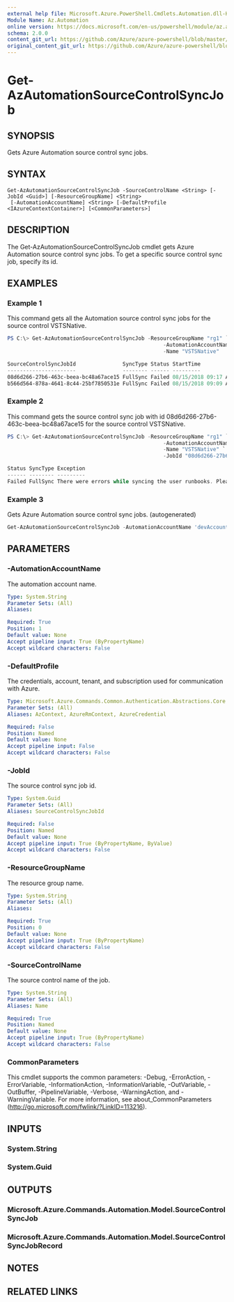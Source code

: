 ```yaml
---
external help file: Microsoft.Azure.PowerShell.Cmdlets.Automation.dll-Help.xml
Module Name: Az.Automation
online version: https://docs.microsoft.com/en-us/powershell/module/az.automation/get-azautomationsourcecontrolsyncjob
schema: 2.0.0
content_git_url: https://github.com/Azure/azure-powershell/blob/master/src/Automation/Automation/help/Get-AzAutomationSourceControlSyncJob.md
original_content_git_url: https://github.com/Azure/azure-powershell/blob/master/src/Automation/Automation/help/Get-AzAutomationSourceControlSyncJob.md
---
```


# Get-AzAutomationSourceControlSyncJob

## SYNOPSIS
Gets Azure Automation source control sync jobs.

## SYNTAX

```
Get-AzAutomationSourceControlSyncJob -SourceControlName <String> [-JobId <Guid>] [-ResourceGroupName] <String>
 [-AutomationAccountName] <String> [-DefaultProfile <IAzureContextContainer>] [<CommonParameters>]
```

## DESCRIPTION
The Get-AzAutomationSourceControlSyncJob cmdlet gets Azure Automation source control sync jobs. To get a specific source control sync job, specify its id.

## EXAMPLES

### Example 1
This command gets all the Automation source control sync jobs for the source control VSTSNative.


```powershell
PS C:\> Get-AzAutomationSourceControlSyncJob -ResourceGroupName "rg1" `
                                                  -AutomationAccountName "devAccount" `
                                                  -Name "VSTSNative"

SourceControlSyncJobId               SyncType Status StartTime           EndTime
----------------------               -------- ------ ---------           -------
08d6d266-27b6-463c-beea-bc48a67ace15 FullSync Failed 08/15/2018 09:17 AM 08/15/2018 09:18 AM
b566d564-878a-4641-8c44-25bf7850531e FullSync Failed 08/15/2018 09:09 AM 08/15/2018 09:10 AM
```

### Example 2
This command gets the source control sync job with id 08d6d266-27b6-463c-beea-bc48a67ace15 
for the source control VSTSNative. 


```powershell
PS C:\> Get-AzAutomationSourceControlSyncJob -ResourceGroupName "rg1" `
                                                  -AutomationAccountName "devAccount" `
                                                  -Name "VSTSNative" `
                                                  -JobId "08d6d266-27b6-463c-beea-bc48a67ace15"

Status SyncType Exception
------ -------- ---------
Failed FullSync There were errors while syncing the user runbooks. Please see error streams for more information. (T...
```

### Example 3

Gets Azure Automation source control sync jobs. (autogenerated)

<!-- Aladdin Generated Example -->
```powershell
Get-AzAutomationSourceControlSyncJob -AutomationAccountName 'devAccount' -JobId 00000000-0000-0000-0000-00000000000000000 -ResourceGroupName 'rg1' -SourceControlName 'VSTSNative'
```

## PARAMETERS

### -AutomationAccountName
The automation account name.

```yaml
Type: System.String
Parameter Sets: (All)
Aliases:

Required: True
Position: 1
Default value: None
Accept pipeline input: True (ByPropertyName)
Accept wildcard characters: False
```

### -DefaultProfile
The credentials, account, tenant, and subscription used for communication with Azure.

```yaml
Type: Microsoft.Azure.Commands.Common.Authentication.Abstractions.Core.IAzureContextContainer
Parameter Sets: (All)
Aliases: AzContext, AzureRmContext, AzureCredential

Required: False
Position: Named
Default value: None
Accept pipeline input: False
Accept wildcard characters: False
```

### -JobId
The source control sync job id.

```yaml
Type: System.Guid
Parameter Sets: (All)
Aliases: SourceControlSyncJobId

Required: False
Position: Named
Default value: None
Accept pipeline input: True (ByPropertyName, ByValue)
Accept wildcard characters: False
```

### -ResourceGroupName
The resource group name.

```yaml
Type: System.String
Parameter Sets: (All)
Aliases:

Required: True
Position: 0
Default value: None
Accept pipeline input: True (ByPropertyName)
Accept wildcard characters: False
```

### -SourceControlName
The source control name of the job.

```yaml
Type: System.String
Parameter Sets: (All)
Aliases: Name

Required: True
Position: Named
Default value: None
Accept pipeline input: True (ByPropertyName)
Accept wildcard characters: False
```

### CommonParameters
This cmdlet supports the common parameters: -Debug, -ErrorAction, -ErrorVariable, -InformationAction, -InformationVariable, -OutVariable, -OutBuffer, -PipelineVariable, -Verbose, -WarningAction, and -WarningVariable. For more information, see about_CommonParameters (http://go.microsoft.com/fwlink/?LinkID=113216).

## INPUTS

### System.String

### System.Guid

## OUTPUTS

### Microsoft.Azure.Commands.Automation.Model.SourceControlSyncJob

### Microsoft.Azure.Commands.Automation.Model.SourceControlSyncJobRecord

## NOTES

## RELATED LINKS
